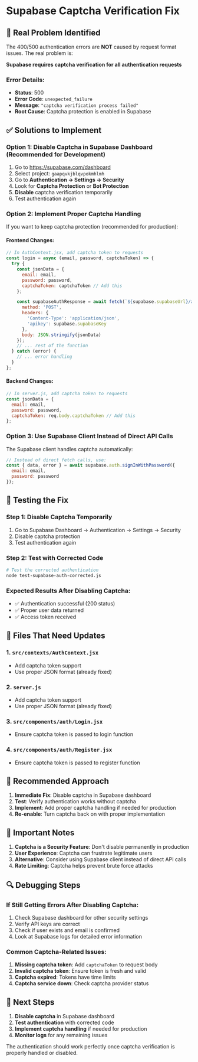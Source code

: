 # Supabase Captcha Verification Fix

## 🚨 Real Problem Identified

The 400/500 authentication errors are **NOT** caused by request format issues. The real problem is:

**Supabase requires captcha verification for all authentication requests**

### Error Details:
- **Status**: 500
- **Error Code**: `unexpected_failure`
- **Message**: `"captcha verification process failed"`
- **Root Cause**: Captcha protection is enabled in Supabase

## ✅ Solutions to Implement

### Option 1: Disable Captcha in Supabase Dashboard (Recommended for Development)

1. Go to https://supabase.com/dashboard
2. Select project: `gaapqvkjblqvpokmhlmh`
3. Go to **Authentication → Settings → Security**
4. Look for **Captcha Protection** or **Bot Protection**
5. **Disable** captcha verification temporarily
6. Test authentication again

### Option 2: Implement Proper Captcha Handling

If you want to keep captcha protection (recommended for production):

#### Frontend Changes:
```javascript
// In AuthContext.jsx, add captcha token to requests
const login = async (email, password, captchaToken) => {
  try {
    const jsonData = {
      email: email,
      password: password,
      captchaToken: captchaToken // Add this
    };

    const supabaseAuthResponse = await fetch(`${supabase.supabaseUrl}/auth/v1/token?grant_type=password`, {
      method: 'POST',
      headers: {
        'Content-Type': 'application/json',
        'apikey': supabase.supabaseKey
      },
      body: JSON.stringify(jsonData)
    });
    // ... rest of the function
  } catch (error) {
    // ... error handling
  }
};
```

#### Backend Changes:
```javascript
// In server.js, add captcha token to requests
const jsonData = {
  email: email,
  password: password,
  captchaToken: req.body.captchaToken // Add this
};
```

### Option 3: Use Supabase Client Instead of Direct API Calls

The Supabase client handles captcha automatically:

```javascript
// Instead of direct fetch calls, use:
const { data, error } = await supabase.auth.signInWithPassword({
  email: email,
  password: password
});
```

## 🧪 Testing the Fix

### Step 1: Disable Captcha Temporarily
1. Go to Supabase Dashboard → Authentication → Settings → Security
2. Disable captcha protection
3. Test authentication again

### Step 2: Test with Corrected Code
```bash
# Test the corrected authentication
node test-supabase-auth-corrected.js
```

### Expected Results After Disabling Captcha:
- ✅ Authentication successful (200 status)
- ✅ Proper user data returned
- ✅ Access token received

## 🔧 Files That Need Updates

### 1. `src/contexts/AuthContext.jsx`
- Add captcha token support
- Use proper JSON format (already fixed)

### 2. `server.js`
- Add captcha token support
- Use proper JSON format (already fixed)

### 3. `src/components/auth/Login.jsx`
- Ensure captcha token is passed to login function

### 4. `src/components/auth/Register.jsx`
- Ensure captcha token is passed to register function

## 🎯 Recommended Approach

1. **Immediate Fix**: Disable captcha in Supabase dashboard
2. **Test**: Verify authentication works without captcha
3. **Implement**: Add proper captcha handling if needed for production
4. **Re-enable**: Turn captcha back on with proper implementation

## 🚨 Important Notes

1. **Captcha is a Security Feature**: Don't disable permanently in production
2. **User Experience**: Captcha can frustrate legitimate users
3. **Alternative**: Consider using Supabase client instead of direct API calls
4. **Rate Limiting**: Captcha helps prevent brute force attacks

## 🔍 Debugging Steps

### If Still Getting Errors After Disabling Captcha:
1. Check Supabase dashboard for other security settings
2. Verify API keys are correct
3. Check if user exists and email is confirmed
4. Look at Supabase logs for detailed error information

### Common Captcha-Related Issues:
1. **Missing captcha token**: Add `captchaToken` to request body
2. **Invalid captcha token**: Ensure token is fresh and valid
3. **Captcha expired**: Tokens have time limits
4. **Captcha service down**: Check captcha provider status

## 🏁 Next Steps

1. **Disable captcha** in Supabase dashboard
2. **Test authentication** with corrected code
3. **Implement captcha handling** if needed for production
4. **Monitor logs** for any remaining issues

The authentication should work perfectly once captcha verification is properly handled or disabled.
